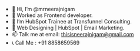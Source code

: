 - 👋 Hi, I’m @mrneerajnigam
- 👀 Worked as Frontend developer.
- 🌱 I’m HubSpot Trainee at Transfunnel Consulting.
- 💞️ Web Designing | HubSpot | Email Marketing.
- 📫 Talk me at email: thisisneerajnigam@gmail.com
- 📞 Call Me : +91 8858659569
<!---
mrneerajnigam/mrneerajnigam is a ✨ special ✨ repository because its `README.md` (this file) appears on your GitHub profile.
You can click the Preview link to take a look at your changes.
--->
